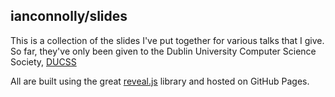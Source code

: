 ## ianconnolly/slides

This is a collection of the slides I've put together for various talks that I give. 
So far, they've only been given to the Dublin University Computer Science Society, [DUCSS](http://ducss.ie "DUCSS")


All are built using the great [reveal.js](https://github.com/hakimel/reveal.js "reveal.js") library and hosted on GitHub Pages.
